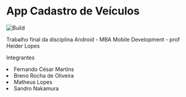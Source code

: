 # App Cadastro de Veículos

![Build](https://img.shields.io/static/v1?label=Versão&message=1.0&color=blue)

Trabalho final da disciplina Android - MBA Mobile Development - prof Heider Lopes

Integrantes

<li>Fernando César Martins
<li>Breno Rocha de Oliveira
<li>Matheus Lopes
<li>Sandro Nakamura
